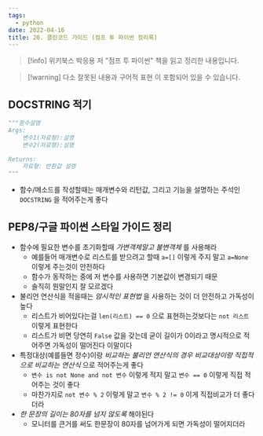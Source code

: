 ```yaml
---
tags:
  - python
date: 2022-04-16
title: 20. 클린코드 가이드 (점프 투 파이썬 정리록)
---
```

> [!info] 위키북스 박응용 저 "점프 투 파이썬" 책을 읽고 정리한 내용입니다.

> [!warning] 다소 잘못된 내용과 구어적 표현 이 포함되어 있을 수 있습니다.

## DOCSTRING 적기

```python
"""함수설명
Args:
	변수1(자료형):설명
	변수2(자료형):설명

Returns:
	자료형: 반환값 설명
"""
```

- 함수/메소드를 작성할때는 매개변수와 리턴값, 그리고 기능을 설명하는 주석인 `DOCSTRING` 을 적어주는게 좋다

## PEP8/구글 파이썬 스타일 가이드 정리

- 함수에 필요한 변수를 초기화할때 *가변객체말고 불변객체* 를 사용해라
	- 예를들어 매개변수로 리스트를 받으려고 할때 `a=[]` 이렇게 주지 말고 `a=None` 이렇게 주는것이 안전하다
	- 함수가 동작하는 중에 저 변수를 사용하면 기본값이 변경되기 때문
	- 솔직히 뭔말인지 잘 모르겠다
- 불리언 연산식을 적을때는 *암시적인 표현법* 을 사용하는 것이 더 안전하고 가독성이 높다
	- 리스트가 비어있다는걸 `len(리스트) == 0` 으로 표현하는것보다는 `not 리스트` 이렇게 표현한다
	- 리스트가 비면 당연히 `False` 값을 갖는데 굳이 길이가 0이라고 명시적으로 적어주면 가독성이 떨어진다 이말이다
- 특정대상(예를들면 정수)이랑 *비교하는 불리언 연산식의 경우 비교대상이랑 직접적으로 비교하는 연산식* 으로 적어주는게 좋다
	- `변수 is not None and not 변수` 이렇게 적지 말고 `변수 == 0` 이렇게 직접 적어주는 것이 좋다
	- 마찬가지로 `not 변수 % 2` 이렇게 말고 `변수 % 2 != 0` 이게 직접비교가 더 좋다더라
- *한 문장의 길이는 80자를 넘지 않도록* 해야된다
	- 모니터를 큰거를 써도 한문장이 80자를 넘어가게 되면 가독성이 떨어지더라